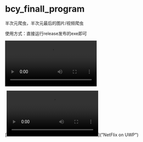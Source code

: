 # bcy_finall_program
半次元爬虫，半次元最后的图片/视频爬虫

使用方式：直接运行release发布的exe即可

<video src="https://github.com/Kaguya233qwq/bcy_finall_program/blob/main/resource/video.mp4?row=true"></video>

[![NetFlix on UWP](https://github.com/Kaguya233qwq/bcy_finall_program/blob/main/resource/video.mp4?row=true)]("NetFlix on UWP")
